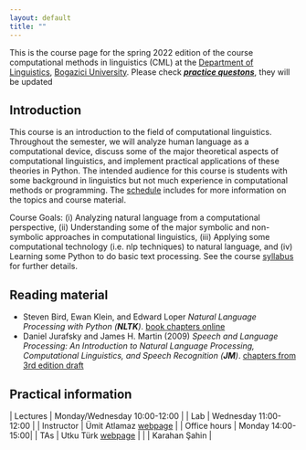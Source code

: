 ```yaml
---
layout: default
title: ""
---
```


This is the course page
for the spring 2022 edition of the course
computational methods in linguistics (CML)
at the [Department of Linguistics][lingdept],
[Bogazici University][boun].
Please check [_**practice questons**_](practice), they will be updated 

## Introduction

This course is an introduction to the field of computational linguistics. 
Throughout the semester, we will analyze human language as a computational device, 
discuss some of the major theoretical aspects of computational linguistics, 
and implement practical applications of these theories in Python. 
The intended audience for this course is students with some background in linguistics 
but not much experience in computational methods or programming.
The [schedule](schedule) includes for more information
on the topics and course material.

Course Goals:
(i) Analyzing natural language from a computational perspective,
(ii) Understanding some of the major symbolic and non-symbolic approaches in computational linguistics,
(iii) Applying some computational technology (i.e. nlp techniques) to natural language,
and (iv) Learning some Python to do basic text processing.
See the course [syllabus](files/syllabus.pdf) for further details.


## Reading material
- Steven Bird, Ewan Klein, and Edward Loper
  _Natural Language Processing with Python (**NLTK**)_.
   [book chapters online][nltk]
- Daniel Jurafsky and James H. Martin (2009)
  _Speech and Language Processing:
   An Introduction to Natural Language Processing,
   Computational Linguistics, and Speech Recognition (**JM**)_.
   [chapters from 3rd edition draft][jurafsky]

## Practical information


| Lectures      | Monday/Wednesday 10:00-12:00 |
| Lab  			| Wednesday 11:00-12:00 |
| Instructor      | Ümit Atlamaz [webpage][umitweb] |
| Office hours  | Monday 14:00-15:00|
| TAs        | Utku Türk [webpage][utkuweb] |
|               | Karahan Şahin  |

[lingdept]: https://linguistics.boun.edu.tr
[boun]: https://boun.edu.tr
[utkuweb]: https://www.utkuturk.com
[jurafsky]: http://web.stanford.edu/~jurafsky/slp3/
[umitweb]: http://web.boun.edu.tr/umit.atlamaz/#
[nltk]: https://www.nltk.org/book/
